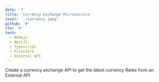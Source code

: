 ```yaml
---
date: '7'
title: 'Currency Exchange Microservice'
cover: './currency.jpeg'
github: '#'
cta: '#'
tech:
  - Nodejs
  - NestJS
  - Typescript
  - Firestore
  - External API
---
```


Create a currency exchange API to get the latest currency Rates from an External API
